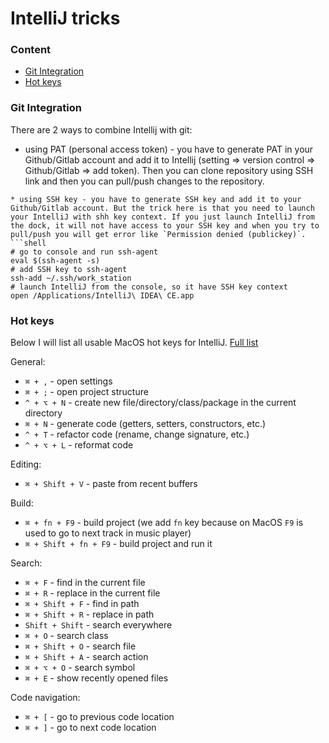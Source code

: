 # IntelliJ tricks

### Content
* [Git Integration](#git-integration)
* [Hot keys](#hot-keys)


### Git Integration
There are 2 ways to combine Intellij with git:
* using PAT (personal access token) - you have to generate PAT in your Github/Gitlab account and add it to Intellij (setting => version control => Github/Gitlab => add token). Then you can clone repository using SSH link and then you can pull/push changes to the repository. 
```shell
* using SSH key - you have to generate SSH key and add it to your Github/Gitlab account. But the trick here is that you need to launch your IntelliJ with shh key context. If you just launch IntelliJ from the dock, it will not have access to your SSH key and when you try to pull/push you will get error like `Permission denied (publickey)`.
```shell
# go to console and run ssh-agent
eval $(ssh-agent -s)
# add SSH key to ssh-agent
ssh-add ~/.ssh/work_station
# launch IntelliJ from the console, so it have SSH key context
open /Applications/IntelliJ\ IDEA\ CE.app
```

### Hot keys
Below I will list all usable MacOS hot keys for IntelliJ.
[Full list](https://www.jetbrains.com/help/idea/reference-keymap-mac-default.html)

General:
* `⌘ + ,` - open settings
* `⌘ + ;` - open project structure
* `^ + ⌥ + N` - create new file/directory/class/package in the current directory
* `⌘ + N` - generate code (getters, setters, constructors, etc.)
* `^ + T` - refactor code (rename, change signature, etc.)
* `^ + ⌥ + L` - reformat code

Editing:
* `⌘ + Shift + V` - paste from recent buffers

Build:
* `⌘ + fn + F9` - build project (we add `fn` key because on MacOS `F9` is used to go to next track in music player)
* `⌘ + Shift + fn + F9` - build project and run it

Search:
* `⌘ + F` - find in the current file
* `⌘ + R` - replace in the current file
* `⌘ + Shift + F` - find in path
* `⌘ + Shift + R` - replace in path
* `Shift + Shift` - search everywhere
* `⌘ + O` - search class
* `⌘ + Shift + O` - search file
* `⌘ + Shift + A` - search action
* `⌘ + ⌥ + O` - search symbol
* `⌘ + E` - show recently opened files

Code navigation:
* `⌘ + [` - go to previous code location
* `⌘ + ]` - go to next code location

